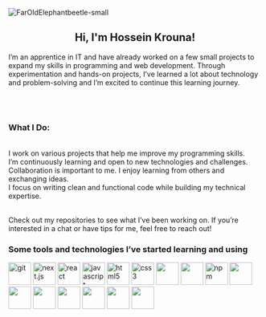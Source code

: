 ![FarOldElephantbeetle-small](https://user-images.githubusercontent.com/31243845/121403666-cc367b80-c963-11eb-8d99-756261926fbf.gif)
<h2 align="center">Hi, I'm Hossein Krouna!</h2>
<p align="center">

I’m an apprentice in IT and have already worked on a few small projects to expand my skills in programming and web development. Through experimentation and hands-on projects, I’ve learned a lot about technology and problem-solving and I’m excited to continue this learning journey.

<br><br>
### What I Do:
<br>
I work on various projects that help me improve my programming skills.
<br>
I’m continuously learning and open to new technologies and challenges.
<br>
Collaboration is important to me. I enjoy learning from others and exchanging ideas.
<br>
I focus on writing clean and functional code while building my technical expertise.
<br><br>

Check out my repositories to see what I’ve been working on. If you’re interested in a chat or have tips for me, feel free to reach out!
</p>


### Some tools and technologies I’ve started learning and using

<p align="left">
  <img src="https://cdn.jsdelivr.net/gh/devicons/devicon/icons/git/git-original.svg" alt="git" width="45" height="45" />   
  <img src="https://cdn.jsdelivr.net/gh/devicons/devicon/icons/nextjs/nextjs-line.svg" alt="next.js" width="45" height="45" />
  <img src="https://cdn.jsdelivr.net/gh/devicons/devicon/icons/react/react-original.svg" alt="react" width="45" height="45"/>
  <img src="https://cdn.jsdelivr.net/gh/devicons/devicon/icons/javascript/javascript-original.svg" alt="javascript" width="45" height="45" />
  <img src="https://cdn.jsdelivr.net/gh/devicons/devicon/icons/html5/html5-plain-wordmark.svg" alt="html5" width="45" height="45"/>
  <img src="https://cdn.jsdelivr.net/gh/devicons/devicon/icons/css3/css3-plain-wordmark.svg" alt="css3" width="45" height="45"/>
  <img src="https://raw.githubusercontent.com/devicons/devicon/refs/tags/v2.16.0/icons/bootstrap/bootstrap-original.svg" width="45" height="45"/>
  <img src="https://raw.githubusercontent.com/devicons/devicon/refs/tags/v2.16.0/icons/java/java-original.svg" width="45" height="45"/>
  <img src="https://cdn.jsdelivr.net/gh/devicons/devicon/icons/npm/npm-original-wordmark.svg" alt="npm" width="45" height="45"/>
  <img src="https://raw.githubusercontent.com/devicons/devicon/refs/tags/v2.16.0/icons/dbeaver/dbeaver-original.svg" width="45" height="45"/>
  <img src="https://raw.githubusercontent.com/devicons/devicon/refs/tags/v2.16.0/icons/maven/maven-original.svg" width="45" height="45"/>
  <img src="https://raw.githubusercontent.com/devicons/devicon/refs/tags/v2.16.0/icons/mongodb/mongodb-original.svg" width="45" height="45"/>
  <img src="https://raw.githubusercontent.com/devicons/devicon/refs/tags/v2.16.0/icons/mysql/mysql-original.svg" width="45" height="45"/>
  <img src="https://raw.githubusercontent.com/devicons/devicon/refs/tags/v2.16.0/icons/php/php-original.svg" width="45" height="45"/>
  <img src="https://raw.githubusercontent.com/devicons/devicon/refs/tags/v2.16.0/icons/sass/sass-original.svg" width="45" height="45"/>
  <img src="https://raw.githubusercontent.com/devicons/devicon/refs/tags/v2.16.0/icons/spring/spring-original.svg" width="45" height="45"/>
 

